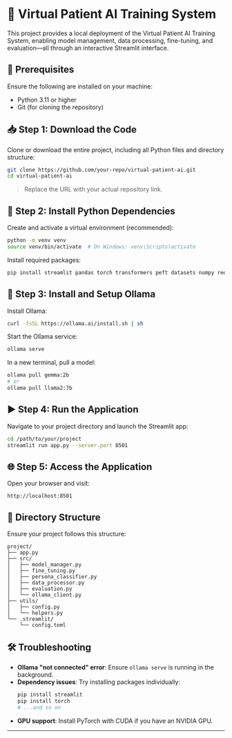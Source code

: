 

# 🧠 Virtual Patient AI Training System

This project provides a local deployment of the Virtual Patient AI Training System, enabling model management, data processing, fine-tuning, and evaluation—all through an interactive Streamlit interface.

## 🚀 Prerequisites

Ensure the following are installed on your machine:

- Python 3.11 or higher  
- Git (for cloning the repository)

## 📥 Step 1: Download the Code

Clone or download the entire project, including all Python files and directory structure:

```bash
git clone https://github.com/your-repo/virtual-patient-ai.git
cd virtual-patient-ai
```

> Replace the URL with your actual repository link.

## 🧪 Step 2: Install Python Dependencies

Create and activate a virtual environment (recommended):

```bash
python -m venv venv
source venv/bin/activate  # On Windows: venv\Scripts\activate
```

Install required packages:

```bash
pip install streamlit pandas torch transformers peft datasets numpy requests pathlib2
```

## 🦙 Step 3: Install and Setup Ollama

Install Ollama:

```bash
curl -fsSL https://ollama.ai/install.sh | sh
```

Start the Ollama service:

```bash
ollama serve
```

In a new terminal, pull a model:

```bash
ollama pull gemma:2b
# or
ollama pull llama2:7b
```

## ▶️ Step 4: Run the Application

Navigate to your project directory and launch the Streamlit app:

```bash
cd /path/to/your/project
streamlit run app.py --server.port 8501
```

## 🌐 Step 5: Access the Application

Open your browser and visit:

```
http://localhost:8501
```

## 📁 Directory Structure

Ensure your project follows this structure:

```
project/
├── app.py
├── src/
│   ├── model_manager.py
│   ├── fine_tuning.py
│   ├── persona_classifier.py
│   ├── data_processor.py
│   ├── evaluation.py
│   └── ollama_client.py
├── utils/
│   ├── config.py
│   └── helpers.py
└── .streamlit/
    └── config.toml
```

## 🛠️ Troubleshooting

- **Ollama "not connected" error**: Ensure `ollama serve` is running in the background.
- **Dependency issues**: Try installing packages individually:
  ```bash
  pip install streamlit
  pip install torch
  # ...and so on
  ```
- **GPU support**: Install PyTorch with CUDA if you have an NVIDIA GPU.

---

